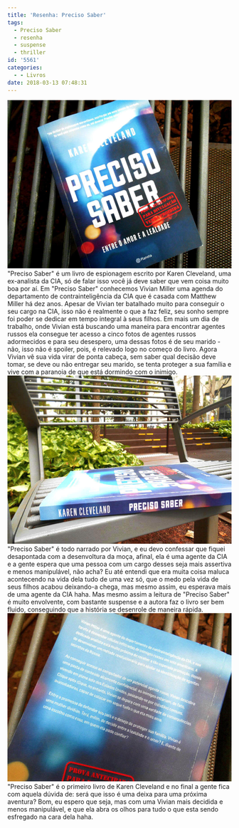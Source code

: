 ```yaml
---
title: 'Resenha: Preciso Saber'
tags:
  - Preciso Saber
  - resenha
  - suspense
  - thriller
id: '5561'
categories:
  - - Livros
date: 2018-03-13 07:48:31
---
```


![LIvro Preciso Saber](/images/2018/03/livro-preciso-saber.jpg "LIvro Preciso Saber") "Preciso Saber" é um livro de espionagem escrito por Karen Cleveland, uma ex-analista da CIA, só de falar isso você já deve saber que vem coisa muito boa por aí. Em "Preciso Saber" conhecemos Vivian Miller uma agenda do departamento de contrainteligência da CIA que é casada com Matthew Miller há dez anos. Apesar de Vivian ter batalhado muito para conseguir o seu cargo na CIA, isso não é realmente o que a faz feliz, seu sonho sempre foi poder se dedicar em tempo integral à seus filhos. Em mais um dia de trabalho, onde Vivian está buscando uma maneira para encontrar agentes russos ela consegue ter acesso a cinco fotos de agentes russos adormecidos e para seu desespero, uma dessas fotos é de seu marido - não, isso não é spoiler, pois, é relevado logo no começo do livro. Agora Vivian vê sua vida virar de ponta cabeça, sem saber qual decisão deve tomar, se deve ou não entregar seu marido, se tenta proteger a sua família e vive com a paranoia de que está dormindo com o inimigo. ![Resenha livro: Preciso Saber](/images/2018/03/resenha-livro-preciso-saber.jpg) "Preciso Saber" é todo narrado por Vivian, e eu devo confessar que fiquei desapontada com a desenvoltura da moça, afinal, ela é uma agente da CIA e a gente espera que uma pessoa com um cargo desses seja mais assertiva e menos manipulável, não acha? Eu até entendi que era muita coisa maluca acontecendo na vida dela tudo de uma vez só, que o medo pela vida de seus filhos acabou deixando-a chega, mas mesmo assim, eu esperava mais de uma agente da CIA haha. Mas mesmo assim a leitura de "Preciso Saber" é muito envolvente, com bastante suspense e a autora faz o livro ser bem fluido, conseguindo que a história se desenrole de maneira rápida. ![Contra capa - Preciso Saber](/images/2018/03/contra-capa-livro-preciso-saber.jpg "Contra capa - Preciso Saber") "Preciso Saber" é o primeiro livro de Karen Cleveland e no final a gente fica com aquela dúvida de: será que isso é uma deixa para uma próxima aventura? Bom, eu espero que seja, mas com uma Vivian mais decidida e menos manipulável, e que ela abra os olhos para tudo o que esta sendo esfregado na cara dela haha.
